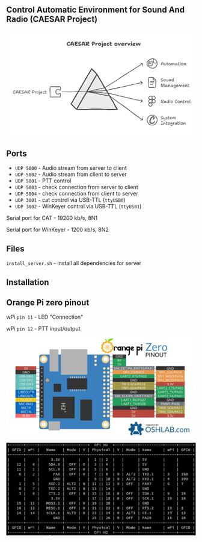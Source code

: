 ## Control Automatic Environment for Sound And Radio (CAESAR Project)

![CAESAR_overview](docs/CAESAR_overview.png)

## Ports

* `UDP 5000` - Audio stream from server to client
* `UDP 5002` - Audio stream from client to server
* `UDP 5001` - PTT control
* `UDP 5003` - check connection from server to client
* `UDP 5004` - check connection from client to server
* `UDP 3001` - cat control via USB-TTL (`ttyUSB0`)
* `UDP 3002` - WinKeyer control via USB-TTL (`ttyUSB1`)

Serial port for CAT - 19200 kb/s, 8N1

Serial port for WinKeyer - 1200 kb/s, 8N2

## Files

`install_server.sh` - install all dependencies for server


## Installation



## Orange Pi zero pinout

wPi `pin 11` - LED "Connection"

wPi `pin 12` - PTT input/output

![Orange-Pi-Zero-Pinout](docs/Orange-Pi-Zero-Pinout.png)

![orange_pi_gpio_readall](docs/orange_pi_gpio_readall.png)

